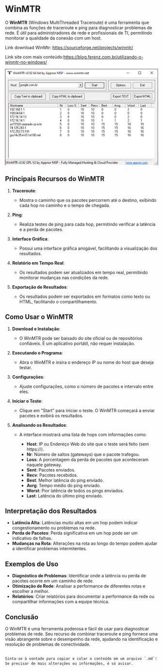 # WinMTR

O **WinMTR** (Windows MultiThreaded Traceroute) é uma ferramenta que combina as funções de traceroute e ping para diagnosticar problemas de rede. É útil para administradores de rede e profissionais de TI, permitindo monitorar a qualidade da conexão com um host.

Link download WinMtr: https://sourceforge.net/projects/winmtr/

Link site com mais conteúdo:https://blog.ferenz.com.br/utilizando-o-winmtr-no-windows/

![Minha imagem](https://github.com/mateusfilipeferraz/Redes-e-infraestrutura/blob/main/Dicas%20de%20Ferramentas/WinMTR/mtr.png)


## Principais Recursos do WinMTR

1. **Traceroute**: 
   - Mostra o caminho que os pacotes percorrem até o destino, exibindo cada hop no caminho e o tempo de chegada.

2. **Ping**:
   - Realiza testes de ping para cada hop, permitindo verificar a latência e a perda de pacotes.

3. **Interface Gráfica**:
   - Possui uma interface gráfica amigável, facilitando a visualização dos resultados.

4. **Relatório em Tempo Real**:
   - Os resultados podem ser atualizados em tempo real, permitindo monitorar mudanças nas condições da rede.

5. **Exportação de Resultados**:
   - Os resultados podem ser exportados em formatos como texto ou HTML, facilitando o compartilhamento.

## Como Usar o WinMTR

1. **Download e Instalação**:
   - O WinMTR pode ser baixado do site oficial ou de repositórios confiáveis. É um aplicativo portátil, não requer instalação.

2. **Executando o Programa**:
   - Abra o WinMTR e insira o endereço IP ou nome do host que deseja testar.

3. **Configurações**:
   - Ajuste configurações, como o número de pacotes e intervalo entre eles.

4. **Iniciar o Teste**:
   - Clique em "Start" para iniciar o teste. O WinMTR começará a enviar pacotes e exibirá os resultados.

5. **Analisando os Resultados**:
   - A interface mostrará uma lista de hops com informações como:

     - **Host**: IP ou Endereço Web do site que o teste será feito (sem https://).
     - **Nr**: Número de saltos (gateways) que o pacote trafegou.
     - **Loss**: A porcentagem da perda de pacotes que aconteceram naquele gateway.
     - **Sent**: Pacotes enviados.
     - **Recv**: Pacotes recebidos.
     - **Best**: Melhor latência do ping enviado.
     - **Avrg**: Tempo médio do ping enviado.
     - **Worst**: Pior latência de todos os pings enviados.
     - **Last**: Latência do último ping enviado.

## Interpretação dos Resultados

- **Latência Alta**: Latências muito altas em um hop podem indicar congestionamento ou problemas na rede.
- **Perda de Pacotes**: Perda significativa em um hop pode ser um indicativo de falhas.
- **Mudanças na Rota**: Alterações na rota ao longo do tempo podem ajudar a identificar problemas intermitentes.

## Exemplos de Uso

- **Diagnóstico de Problemas**: Identificar onde a latência ou perda de pacotes ocorre em um caminho de rede.
- **Otimização de Rede**: Analisar a performance de diferentes rotas e escolher a melhor.
- **Relatórios**: Criar relatórios para documentar a performance da rede ou compartilhar informações com a equipe técnica.

## Conclusão

O WinMTR é uma ferramenta poderosa e fácil de usar para diagnosticar problemas de rede. Seu recurso de combinar traceroute e ping fornece uma visão abrangente sobre o desempenho da rede, ajudando na identificação e resolução de problemas de conectividade.
```

Sinta-se à vontade para copiar e colar o conteúdo em um arquivo `.md`! Se precisar de mais alterações ou informações, é só avisar.
